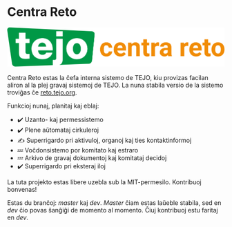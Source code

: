 # Centra Reto

![Emblemo de Centra Reto](files/web/static/images/tejo_cr.svg)

Centra Reto estas la ĉefa interna sistemo de TEJO, kiu provizas facilan aliron al la plej gravaj sistemoj de TEJO. La nuna stabila versio de la sistemo troviĝas ĉe [reto.tejo.org](https://reto.tejo.org).

Funkcioj nunaj, planitaj kaj eblaj:

- ✔️ Uzanto- kaj permessistemo
- ✔️ Plene aŭtomataj cirkuleroj
- ✍ Superrigardo pri aktivuloj, organoj kaj ties kontaktinformoj
- 💤 Voĉdonsistemo por komitato kaj estraro
- 💤 Arkivo de gravaj dokumentoj kaj komitataj decidoj
- ✔️ Superrigardo pri eksteraj iloj

La tuta projekto estas libere uzebla sub la MIT-permesilo. Kontribuoj bonvenas!

Estas du branĉoj: *master* kaj *dev*. *Master* ĉiam estas laŭeble stabila, sed en *dev* ĉio povas ŝanĝiĝi de momento al momento. Ĉiuj kontribuoj estu faritaj en *dev*.
